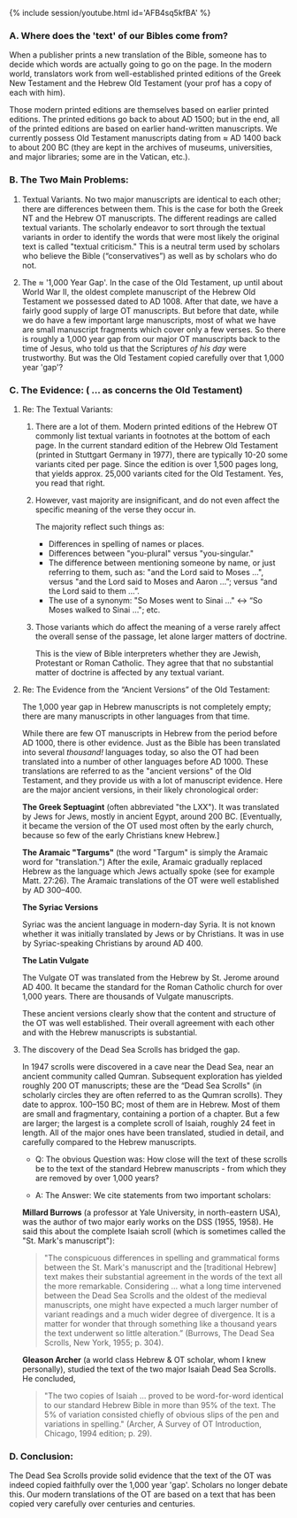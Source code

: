 
{% include session/youtube.html id='AFB4sq5kfBA' %}

### A. Where does the 'text' of our Bibles come from?

When a publisher prints a new translation of the Bible, someone has to decide which words are actually going to go on the page. In the modern world, translators work from well-established printed editions of the Greek New Testament and the Hebrew Old Testament (your prof has a copy of each with him).

Those modern printed editions are themselves based on earlier printed editions. The printed editions go back to about AD 1500; but in the end, all of the printed editions are based on earlier hand-written manuscripts. We currently possess Old Testament manuscripts dating from ≈ AD 1400 back to about
200 BC (they are kept in the archives of museums, universities, and major libraries; some are in the Vatican, etc.).

### B. The Two Main Problems:

1. Textual Variants. No two major manuscripts are identical to each other; there are differences between them. This is the case for both the Greek NT and the Hebrew OT manuscripts. The different readings are called textual variants. The scholarly endeavor to sort through the textual variants in order to identify the words that were most likely the original text is called "textual criticism." This is a neutral term used by scholars who believe the Bible (“conservatives”) as well as by scholars who do not.

2. The ≈ '1,000 Year Gap'. In the case of the Old Testament, up until about World War II, the oldest complete manuscript of the Hebrew Old Testament we possessed dated to AD 1008. After that date, we have a fairly good supply of large OT manuscripts. But before that date, while we do have a few important large manuscripts, most of what we have are small manuscript fragments which cover only a few verses. So there is roughly a 1,000 year gap from our major OT manuscripts back to the time of Jesus, who told us that the Scriptures _of his day_ were trustworthy. But was the Old Testament copied carefully over that 1,000 year 'gap'?

### C. The Evidence: ( … as concerns the Old Testament)

1. Re: The Textual Variants:

   1. There are a lot of them. Modern printed editions of the Hebrew OT commonly list textual variants in footnotes at the bottom of each page. In the current standard edition of the Hebrew Old Testament (printed in Stuttgart Germany in 1977), there are typically 10-20 some variants cited per page. Since the edition is over 1,500 pages long, that yields approx. 25,000 variants cited for the Old Testament. Yes, you read that right.

   2. However, vast majority are insignificant, and do not even affect the specific meaning of the verse they occur in.

      The majority reflect such things as:

      * Differences in spelling of names or places.
      * Differences between "you-plural" versus "you-singular."
      * The difference between mentioning someone by name, or just referring to them, such as: "and the Lord said to Moses …", versus "and the Lord said to Moses and Aaron …”; versus “and the Lord said to them …”.
      * The use of a synonym: "So Moses went to Sinai …" ↔ “So Moses walked to Sinai …"; etc.

   3. Those variants which do affect the meaning of a verse rarely affect the overall sense of the passage, let alone larger matters of doctrine.

      This is the view of Bible interpreters whether they are Jewish, Protestant or Roman Catholic. They agree that that no substantial matter of doctrine is affected by any textual variant.

2. Re: The Evidence from the “Ancient Versions” of the Old Testament:

   The 1,000 year gap in Hebrew manuscripts is not completely empty; there are many manuscripts in other languages from that time.

   While there are few OT manuscripts in Hebrew from the period before AD 1000, there is other evidence. Just as the Bible has been translated into several _thousand!_ languages today, so also the OT had been translated into a number of other languages before AD 1000. These translations are referred to as the "ancient versions" of the Old Testament, and they provide us with a lot of manuscript evidence. Here are the major ancient versions, in their likely chronological order:

   **The Greek Septuagint** (often abbreviated "the LXX"). It was translated by Jews for Jews, mostly in ancient Egypt, around 200 BC. [Eventually, it became the version of the OT used most often by the early church, because so few of the early Christians knew Hebrew.]

   **The Aramaic "Targums"** (the word "Targum" is simply the Aramaic word for "translation.") After the exile, Aramaic gradually replaced Hebrew as the language which Jews actually spoke (see for example Matt. 27:26). The Aramaic translations of the OT were well established by AD 300–400.

   **The Syriac Versions**

   Syriac was the ancient language in modern-day Syria. It is not known whether it was initially translated by Jews or by Christians. It was in use by Syriac-speaking Christians by around AD 400.

   **The Latin Vulgate**

   The Vulgate OT was translated from the Hebrew by St. Jerome around AD 400. It became the standard for the Roman Catholic church for over 1,000 years. There are thousands of Vulgate manuscripts.

   These ancient versions clearly show that the content and structure of the OT was well established. Their overall agreement with each other and with the Hebrew manuscripts is substantial.

3. The discovery of the Dead Sea Scrolls has bridged the gap.

   In 1947 scrolls were discovered in a cave near the Dead Sea, near an ancient community called Qumran. Subsequent exploration has yielded roughly 200 OT manuscripts; these are the “Dead Sea Scrolls" (in scholarly circles they are often referred to as the Qumran scrolls). They date to approx. 100–150 BC; most of them are in Hebrew. Most of them are small and fragmentary, containing a portion of a chapter. But a few are larger; the largest is a complete scroll of Isaiah, roughly 24 feet in length. All of the major ones have been translated, studied in detail, and carefully compared to the Hebrew manuscripts.

   - Q: The obvious Question was: How close will the text of these scrolls be to the text of the standard Hebrew manuscripts - from which they are removed by over 1,000 years?

   - A: The Answer: We cite statements from two important scholars:

   **Millard Burrows** (a professor at Yale University, in north-eastern USA), was the author of two major early works on the DSS (1955, 1958). He said this about the complete Isaiah scroll (which is sometimes called the "St. Mark's manuscript"):

   > "The conspicuous differences in spelling and grammatical forms between the St. Mark's manuscript and the [traditional Hebrew] text makes their substantial agreement in the words of the text all the more remarkable. Considering … what a long time intervened between the Dead Sea Scrolls and the oldest of the medieval manuscripts, one might have expected a much larger number of variant readings and a much wider degree of divergence. It is a matter for wonder that through something like a thousand years the text underwent so little alteration.” (Burrows, The Dead Sea Scrolls, New York, 1955; p. 304).

   **Gleason Archer** (a world class Hebrew & OT scholar, whom I knew personally), studied the text of the two major Isaiah Dead Sea Scrolls. He concluded,

   > "The two copies of Isaiah … proved to be word-for-word identical to our standard Hebrew Bible in more than 95% of the text. The 5% of variation consisted chiefly of obvious slips of the pen and variations in spelling." (Archer, A Survey of OT Introduction, Chicago, 1994 edition; p. 29).

### D. Conclusion:

The Dead Sea Scrolls provide solid evidence that the text of the OT was indeed copied faithfully over the 1,000 year 'gap'. Scholars no longer debate this. Our modern translations of the OT are based on a text that has been copied very carefully over centuries and centuries.
